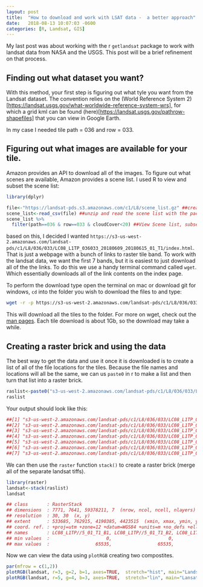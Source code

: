 ```yaml
---
layout: post
title:  "How to download and work with LSAT data -  a better approach"
date:   2018-08-13 10:07:03 -0600
categories: [R, Landsat, GIS]
---
```


My last post was about working with the r `getlandsat` package to work with landsat data from NASA and the USGS.  This post will be a brief refinement on that process.

## Finding out what dataset you want?
With this method, your first step is figuring out what tyle you want from the Landsat dataset. The convention relies on the (World Reference System 2)[https://landsat.usgs.gov/what-worldwide-reference-system-wrs], for which a grid kml can be found (here)[https://landsat.usgs.gov/pathrow-shapefiles] that you can view in Google Earth.

In my case I needed tile path = 036 and row = 033.

## Figuring out what images are available for your tile.
Amazon provides an API to download all of the images.  To figure out what scenes are available, Amazon provides a scene list. I used R to view and subset the scene list:
```r
library(dplyr)

file<-"https://landsat-pds.s3.amazonaws.com/c1/L8/scene_list.gz" ##create variable that equals the scene list zip file.
scene_list<-read_csv(file) ##unzip and read the scene list with the package dplyr.
scene_list %>%
  filter(path==036 & row==033 & cloudCover<20) ##View Scene list, subsetting results by path and row. I also subsetted the scenes to scenes with less than 20% cloud cover.
```
based on this, I decided I wanted `https://s3-us-west-2.amazonaws.com/landsat-pds/c1/L8/036/033/LC08_L1TP_036033_20180609_20180615_01_T1/index.html`.  That is just a webpage with a bunch of links to raster tile band. To work with the landsat data, we want the first 7 bands, but it is easiest to just download all of the the links.  To do this we use a handy terminal command called `wget`.  Which essentially downloads all of the link contents on the index page.

To perform the download type open the terminal on mac or download git for windows, `cd` into the folder you wish to download the files to and type:

```bash
wget -r -p https://s3-us-west-2.amazonaws.com/landsat-pds/c1/L8/036/033/LC08_L1TP_036033_20180609_20180615_01_T1/index.html
```
This will download all the tiles to the folder. For more on wget, check out the [man pages](http://manpages.ubuntu.com/manpages/bionic/en/man1/wget.1.html). Each tile download is about 1Gb, so the download may take a while.

## Creating a raster brick and using the data

The best way to get the data and use it once it is downloaded is to create a list of all of the file locations for the tiles.  Because the file names and locations will all be the same, we can us `paste0` in r to make a list and then turn that list into a raster brick.

```r
raslist<-paste0("s3-us-west-2.amazonaws.com/landsat-pds/c1/L8/036/033/LC08_L1TP_036033_20180609_20180615_01_T1/LC08_L1TP_036033_20180609_20180615_01_T1_B", 1:7,".tif")
raslist
```
Your output should look like this:

```r
##[1] "s3-us-west-2.amazonaws.com/landsat-pds/c1/L8/036/033/LC08_L1TP_036033_20180609_20180615_01_T1/LC08_L1TP_036033_20180609_20180615_01_T1_B1.tif"
##[2] "s3-us-west-2.amazonaws.com/landsat-pds/c1/L8/036/033/LC08_L1TP_036033_20180609_20180615_01_T1/LC08_L1TP_036033_20180609_20180615_01_T1_B2.tif"
##[3] "s3-us-west-2.amazonaws.com/landsat-pds/c1/L8/036/033/LC08_L1TP_036033_20180609_20180615_01_T1/LC08_L1TP_036033_20180609_20180615_01_T1_B3.tif"
##[4] "s3-us-west-2.amazonaws.com/landsat-pds/c1/L8/036/033/LC08_L1TP_036033_20180609_20180615_01_T1/LC08_L1TP_036033_20180609_20180615_01_T1_B4.tif"
##[5] "s3-us-west-2.amazonaws.com/landsat-pds/c1/L8/036/033/LC08_L1TP_036033_20180609_20180615_01_T1/LC08_L1TP_036033_20180609_20180615_01_T1_B5.tif"
##[6] "s3-us-west-2.amazonaws.com/landsat-pds/c1/L8/036/033/LC08_L1TP_036033_20180609_20180615_01_T1/LC08_L1TP_036033_20180609_20180615_01_T1_B6.tif"
##[7] "s3-us-west-2.amazonaws.com/landsat-pds/c1/L8/036/033/LC08_L1TP_036033_20180609_20180615_01_T1/LC08_L1TP_036033_20180609_20180615_01_T1_B7.tif"
```
We can then use the `raster` function `stack()` to create a raster brick (merge all of the separate landsat tiffs).

```r
library(raster)
landsat<-stack(raslist)
landsat

## class       : RasterStack
## dimensions  : 7771, 7641, 59378211, 7  (nrow, ncol, ncell, nlayers)
## resolution  : 30, 30  (x, y)
## extent      : 533685, 762915, 4190385, 4423515  (xmin, xmax, ymin, ymax)
## coord. ref. : +proj=utm +zone=12 +datum=WGS84 +units=m +no_defs +ellps=WGS84 +towgs84=0,0,0
## names       : LC08_L1TP//5_01_T1_B1, LC08_L1TP//5_01_T1_B2, LC08_L1TP//5_01_T1_B3, LC08_L1TP//5_01_T1_B4, LC08_L1TP//5_01_T1_B5, LC08_L1TP//5_01_T1_B6, LC08_L1TP//5_01_T1_B7
## min values  :                     0,                     0,                     0,                     0,                     0,                     0,                     0
## max values  :                 65535,                 65535,                 65535,                 65535,                 65535,                 65535,                 65535
```

Now we can view the data using `plotRGB` creating two compostites.

```r
par(mfrow = c(1,2))
plotRGB(landsat, r=3, g=2, b=1, axes=TRUE,  stretch="hist", main="Landsat True Color Composite")
plotRGB(landsat, r=5, g=4, b=3, axes=TRUE,  stretch="lin", main="Lansat False Color Composite")
```
